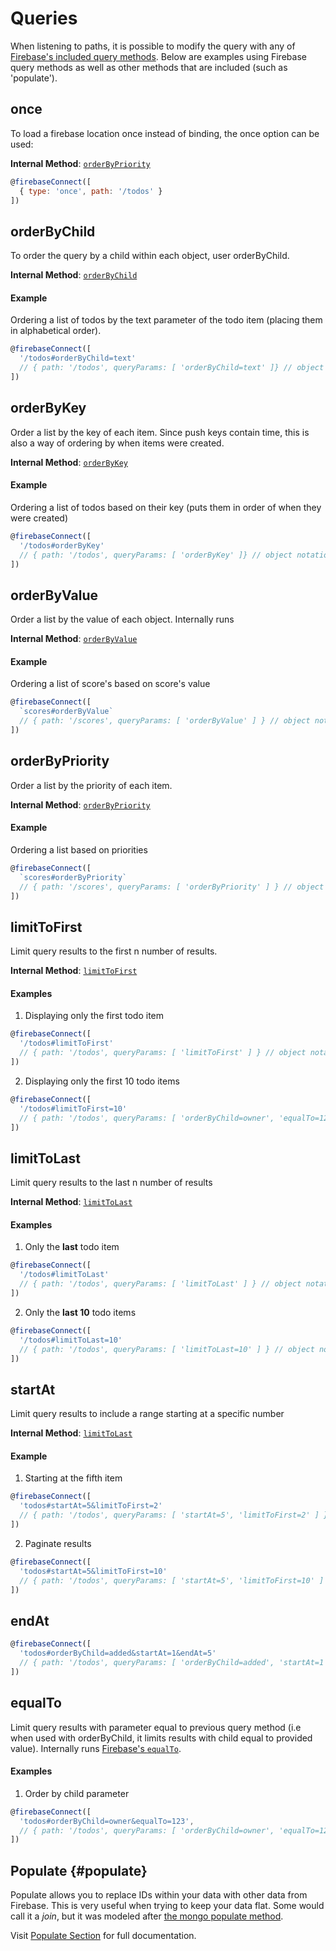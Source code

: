 # Queries

When listening to paths, it is possible to modify the query with any of [Firebase's included query methods](https://firebase.google.com/docs/reference/js/firebase.database.Query). Below are examples using Firebase query methods as well as other methods that are included (such as 'populate').

## once
To load a firebase location once instead of binding, the once option can be used:

**Internal Method**: [ `orderByPriority`](https://firebase.google.com/docs/reference/js/firebase.database.Query#orderByPriority)

```javascript
@firebaseConnect([
  { type: 'once', path: '/todos' }
])

```

## orderByChild
To order the query by a child within each object, user orderByChild.

**Internal Method**: [ `orderByChild`](https://firebase.google.com/docs/reference/js/firebase.database.Query#orderByChild)

#### Example
Ordering a list of todos by the text parameter of the todo item (placing them in alphabetical order).

```javascript
@firebaseConnect([
  '/todos#orderByChild=text'
  // { path: '/todos', queryParams: [ 'orderByChild=text' ]} // object notation
])
```


## orderByKey
Order a list by the key of each item. Since push keys contain time, this is also a way of ordering by when items were created.

**Internal Method**:
[ `orderByKey`](https://firebase.google.com/docs/reference/js/firebase.database.Query#orderByKey)

#### Example
Ordering a list of todos based on their key (puts them in order of when they were created)

```javascript
@firebaseConnect([
  '/todos#orderByKey'
  // { path: '/todos', queryParams: [ 'orderByKey' ]} // object notation
])
```

## orderByValue
Order a list by the value of each object. Internally runs

**Internal Method**: [ `orderByValue`](https://firebase.google.com/docs/reference/js/firebase.database.Query#orderByValue)

#### Example
Ordering a list of score's based on score's value

```javascript
@firebaseConnect([
  `scores#orderByValue`
  // { path: '/scores', queryParams: [ 'orderByValue' ] } // object notation
])
```

## orderByPriority
Order a list by the priority of each item.

**Internal Method**: [ `orderByPriority`](https://firebase.google.com/docs/reference/js/firebase.database.Query#orderByPriority)

#### Example
Ordering a list based on priorities

```javascript
@firebaseConnect([
  `scores#orderByPriority`
  // { path: '/scores', queryParams: [ 'orderByPriority' ] } // object notation
])
```

## limitToFirst
Limit query results to the first n number of results.

**Internal Method**: [ `limitToFirst`](https://firebase.google.com/docs/reference/js/firebase.database.Query#limitToFirst)

#### Examples
1. Displaying only the first todo item

  ```javascript
  @firebaseConnect([
    '/todos#limitToFirst'
    // { path: '/todos', queryParams: [ 'limitToFirst' ] } // object notation
  ])
  ```
2. Displaying only the first 10 todo items

  ```javascript
  @firebaseConnect([
    '/todos#limitToFirst=10'
    // { path: '/todos', queryParams: [ 'orderByChild=owner', 'equalTo=123' ] } // object notation
  ])
  ```

## limitToLast
Limit query results to the last n number of results

**Internal Method**: [ `limitToLast`](https://firebase.google.com/docs/reference/js/firebase.database.Query#limitToLast)

#### Examples
1. Only the **last** todo item

  ```javascript
  @firebaseConnect([
    '/todos#limitToLast'
    // { path: '/todos', queryParams: [ 'limitToLast' ] } // object notation
  ])
  ```
2. Only the **last 10** todo items

  ```javascript
  @firebaseConnect([
    '/todos#limitToLast=10'
    // { path: '/todos', queryParams: [ 'limitToLast=10' ] } // object notation
  ])
  ```

## startAt

Limit query results to include a range starting at a specific number

**Internal Method**: [ `limitToLast`](https://firebase.google.com/docs/reference/js/firebase.database.Query#limitToLast)

#### Example

1. Starting at the fifth item
  ```js
  @firebaseConnect([
    'todos#startAt=5&limitToFirst=2'
    // { path: '/todos', queryParams: [ 'startAt=5', 'limitToFirst=2' ] } // object notation
  ])
  ```
2. Paginate results
  ```js
  @firebaseConnect([
    'todos#startAt=5&limitToFirst=10'
    // { path: '/todos', queryParams: [ 'startAt=5', 'limitToFirst=10' ] } // object notation
  ])
  ```

## endAt
```js
@firebaseConnect([
  'todos#orderByChild=added&startAt=1&endAt=5'
  // { path: '/todos', queryParams: [ 'orderByChild=added', 'startAt=1', 'endAt=5' ] } // object notation
])
```

## equalTo
Limit query results with parameter equal to previous query method (i.e when used with orderByChild, it limits results with child equal to provided value). Internally runs [Firebase's `equalTo`](https://firebase.google.com/docs/reference/js/firebase.database.Query#equalTo).

#### Examples
1. Order by child parameter
```js
@firebaseConnect([
  'todos#orderByChild=owner&equalTo=123',
  // { path: '/todos', queryParams: [ 'orderByChild=owner', 'equalTo=123' ] } // object notation
])
```


## Populate {#populate}

Populate allows you to replace IDs within your data with other data from Firebase. This is very useful when trying to keep your data flat. Some would call it a _join_, but it was modeled after [the mongo populate method](http://mongoosejs.com/docs/populate.html).

Visit [Populate Section](/docs/populate.md) for full documentation.
